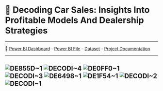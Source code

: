 # 🚗 Decoding Car Sales: Insights Into Profitable Models And Dealership Strategies
---
👀
[Power BI Dashboard](https://github.com/abertpaat28/Decoding-Car-Sales-Insights-Into-Profitable-Models-And-Dealership-Strategies/blob/main/DASHBOARD.pdf) -
[Power BI File](https://github.com/abertpaat28/Decoding-Car-Sales-Insights-Into-Profitable-Models-And-Dealership-Strategies/blob/main/Decoding%20Car%20Sales%20-%20Insights%20Into%20Profitable%20Models%20And%20Dealership%20Strategies.pbix) -
[Dataset](https://github.com/abertpaat28/Decoding-Car-Sales-Insights-Into-Profitable-Models-And-Dealership-Strategies/blob/main/CarSalesByModelEnd%20-%20raw.xlsx) -
[Project Documentation](https://github.com/abertpaat28/Decoding-Car-Sales-Insights-Into-Profitable-Models-And-Dealership-Strategies/blob/main/Decoding%20Car%20Sales%20-%20Insights%20Into%20Profitable%20Models%20And%20Dealership%20Strategies.pdf)

---
![DE855D~1](https://github.com/abertpaat28/Decoding-Car-Sales-Insights-Into-Profitable-Models-And-Dealership-Strategies/assets/172190865/c435a51c-c9f1-478d-9bad-0f0341a0df8a)
![DECODI~4](https://github.com/abertpaat28/Decoding-Car-Sales-Insights-Into-Profitable-Models-And-Dealership-Strategies/assets/172190865/39b76f94-2703-4357-b577-444a88333b81)
![DE0FF0~1](https://github.com/abertpaat28/Decoding-Car-Sales-Insights-Into-Profitable-Models-And-Dealership-Strategies/assets/172190865/6364b5fa-6686-4e9d-8ccb-66d77f95c23c)
![DECODI~3](https://github.com/abertpaat28/Decoding-Car-Sales-Insights-Into-Profitable-Models-And-Dealership-Strategies/assets/172190865/ccc62a86-a6a2-4ff8-a207-1adce2750568)
![DE6498~1](https://github.com/abertpaat28/Decoding-Car-Sales-Insights-Into-Profitable-Models-And-Dealership-Strategies/assets/172190865/8cb92ef0-35c4-494a-9239-ba6d07104a2b)
![DE1F54~1](https://github.com/abertpaat28/Decoding-Car-Sales-Insights-Into-Profitable-Models-And-Dealership-Strategies/assets/172190865/ffe0fcaa-f015-4240-b736-0a57539ab4fa)
![DECODI~2](https://github.com/abertpaat28/Decoding-Car-Sales-Insights-Into-Profitable-Models-And-Dealership-Strategies/assets/172190865/2b7eede1-f4c1-40c1-8ffb-0eed33c6cb5f)
![DECODI~1](https://github.com/abertpaat28/Decoding-Car-Sales-Insights-Into-Profitable-Models-And-Dealership-Strategies/assets/172190865/f27eb474-8f88-4314-94b9-b5cb9eb311eb)
---
